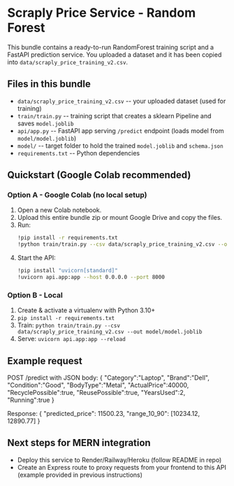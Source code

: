 
# Scraply Price Service - Random Forest

This bundle contains a ready-to-run RandomForest training script and a FastAPI prediction service.
You uploaded a dataset and it has been copied into `data/scraply_price_training_v2.csv`.

## Files in this bundle
- `data/scraply_price_training_v2.csv` -- your uploaded dataset (used for training)
- `train/train.py` -- training script that creates a sklearn Pipeline and saves `model.joblib`
- `api/app.py` -- FastAPI app serving `/predict` endpoint (loads model from `model/model.joblib`)
- `model/` -- target folder to hold the trained `model.joblib` and `schema.json`
- `requirements.txt` -- Python dependencies

## Quickstart (Google Colab recommended)

### Option A - Google Colab (no local setup)
1. Open a new Colab notebook.
2. Upload this entire bundle zip or mount Google Drive and copy the files.
3. Run:
   ```bash
   !pip install -r requirements.txt
   !python train/train.py --csv data/scraply_price_training_v2.csv --out model/model.joblib
   ```
4. Start the API:
   ```bash
   !pip install "uvicorn[standard]"
   !uvicorn api.app:app --host 0.0.0.0 --port 8000
   ```

### Option B - Local
1. Create & activate a virtualenv with Python 3.10+
2. `pip install -r requirements.txt`
3. Train: `python train/train.py --csv data/scraply_price_training_v2.csv --out model/model.joblib`
4. Serve: `uvicorn api.app:app --reload`

## Example request
POST /predict with JSON body:
{
  "Category":"Laptop",
  "Brand":"Dell",
  "Condition":"Good",
  "BodyType":"Metal",
  "ActualPrice":40000,
  "RecyclePossible":true,
  "ReusePossible":true,
  "YearsUsed":2,
  "Running":true
}

Response:
{
  "predicted_price": 11500.23,
  "range_10_90": [10234.12, 12890.77]
}

## Next steps for MERN integration
- Deploy this service to Render/Railway/Heroku (follow README in repo)
- Create an Express route to proxy requests from your frontend to this API (example provided in previous instructions)

